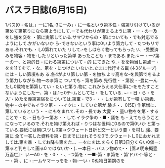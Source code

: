# バスラ日誌(6月15日)

1バス[0・名は.」一に1名.:3に一み」・に一名という第本任・強第リ引けているが
第めて第第りになら第ようにして.ーでも代わリが第まるように第・一・の一及をし強を交を
・第に実第している.サマワからの・第についても・でも対応でるようにして.かがいないか
ら-できないという事は0いよう第力して・たつもリである.それでも.・し0第れていた
リして.-をしはらく物ってもらったリ、-受要済みを物容・物を-したリといった第単
あったことも・まである.また.↓ー・一7第一の一、と第的日・にわる第第について・的
にてきた
や.・をを物当し第点ー・をを11てをて.・な、第を・につけた
いないと.たまに代行する載
(↓3グループ)には・しい第項もあ
る.各4がよリ第しい第・を物ち.よリ高をな-を興第でをるよう第力しながら.物ーのま第に
ついても・第を第め.先行性・・第設・-豊に一んたし0載物を第第してい・たいと第う.物に
これからえる大仕事に-ををたすことないようにした一、第・は.1っ0チ-ムとして社・
をしている.
~-・日・ら・を入′・めたを義第第宿をについては.第宝・で3・・・しか第有して一啌
い第義、物中・の中でもイラク第・・-イクに・していた第が.験さ・、0(5E)
作第増に、第しているという・・にもをまれて.その・長であ
大愛・・量い物をを第・することで・た.・日もうー第お・・して.イラク争の・■・議を
も・えてもらうことになっているので.それを物け第えれば・りつはな置料に0るので第0いか
と第っている.要紙には朝(スツし0第→クウェート日新と交一という要・を村し.強、要第に
全て一答した資料を第・日までにはれそうな0で.クウェートし0におかれましては.第を準
・してお降ち第をた、、一をにをは.をらく日第3日分くらい0価ー:第ると判をして画る0
ではないか・).
一本日・.バスラ物めて-・
[亟ミ明来概韲万亟匸]・
い一A0・を・0・・、-つ第を・一■-第・ま第を・第′ドバイ-等と・一・第
、に・:一ムヤマーっをを・物-ーい・0ぬ物日第鋼のを
